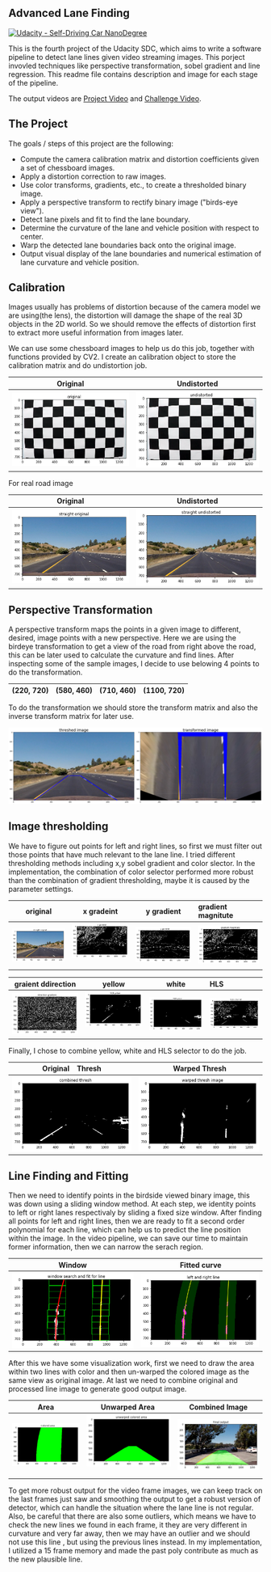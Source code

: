 ## Advanced Lane Finding
[![Udacity - Self-Driving Car NanoDegree](https://s3.amazonaws.com/udacity-sdc/github/shield-carnd.svg)](http://www.udacity.com/drive)


This is the fourth project of the Udacity SDC, which aims to write a software pipeline to detect lane lines given video streaming images. This porject invovled techniques like perspective transformation, sobel gradient and line regression. This readme file contains description and image for each stage of the pipeline.


The output videos are [Project Video](https://youtu.be/0V2vCmKacds) and [Challenge Video](https://youtu.be/wu3_AppdVoY).

The Project
---

The goals / steps of this project are the following:

* Compute the camera calibration matrix and distortion coefficients given a set of chessboard images.
* Apply a distortion correction to raw images.
* Use color transforms, gradients, etc., to create a thresholded binary image.
* Apply a perspective transform to rectify binary image ("birds-eye view").
* Detect lane pixels and fit to find the lane boundary.
* Determine the curvature of the lane and vehicle position with respect to center.
* Warp the detected lane boundaries back onto the original image.
* Output visual display of the lane boundaries and numerical estimation of lane curvature and vehicle position.

## Calibration
Images usually has problems of distortion because of the camera model we are using(the lens), the distortion will damage the shape of the real 3D objects in the 2D world. So we should remove the effects of distortion first to extract more useful information from images later.

We can use some chessboard images to help us do this job, together with functions provided by CV2. I create an calibration object to store the calibration matrix and do undistortion job.

Original                      |  Undistorted
:----------------------------:|:------------------------------:
![Original](output_images/original_grid.png)| ![Undistorted](output_images/undistorted_grid.png)

For real road image

Original                      |  Undistorted
:----------------------------:|:------------------------------:
![Original](output_images/straight_original.png)| ![Undistorted](output_images/straint_undistorted.png) 

## Perspective Transformation


A perspective transform maps the points in a given image to different, desired, image points with a new perspective. Here we are using the birdeye transformation to get a view of the road from right above the road, this can be later used to calculate the curvature and find lines. 
After inspecting some of the sample images, I decide to use belowing 4 points to do the transformation.


(220, 720) | (580, 460)| (710, 460) |(1100, 720)
:---------:|:---------:|:----------:|:---------:

To do the transformation we should store the transform matrix and also the inverse transform matrix for later use.

![perspective transformation](output_images/perspective.png)






## Image thresholding
We have to figure out points for left and right lines, so first we must filter out those points that have much relevant to the lane line. I tried different thresholding methods including x,y sobel gradient and color slector. In the implementation, the combination of color selector performed more robust than the combination of gradient thresholding, maybe it is caused by the parameter settings.

original |x gradeint |  y gradient | gradient magnitute | 
:----------------------------:|:------------------------------:|:------------------:|:---------------|
![Original](output_images/straight_original.png)| ![xgradient](output_images/xgrad.png)  | ![ygradeint](output_images/ygrad.png) | ![maginitute](output_images/gradmag.png)




graient ddirection |yellow  |  white | HLS | 
:----------------------------:|:------------------------------:|:------------------:|:---------------|
![Original](output_images/graddir.png)| ![xgradient](output_images/yellow.png)  | ![ygradeint](output_images/white.png) | ![maginitute](output_images/HLS.png)


Finally, I chose  to combine yellow, white and HLS selector to do the job.

Original    Thresh |  Warped Thresh
:----------------------------:|:------------------------------:
![Binary](output_images/combined.png)| ![Warped](output_images/warped.png) 





## Line Finding and Fitting
Then we need to identify points in the birdside viewed binary image, this was down using a sliding window method. At each step, we identity points to left or right lanes respectivaly by sliding a fixed size window. After finding all points for left and right lines, then we are ready to fit a second order polynomial for each line, which can help us to predict the line position within the image. In the video pipeline, we can save our time to maintain former information, then we can narrow the serach region.


Window |  Fitted curve
:----------------------------:|:------------------------------:
![Binary](output_images/window.png)| ![Warped](output_images/lines.png) 


After this we have some visualization work, first we need to draw the area within two lines with color and then un-warped the colored image as the same view as original image. At last we need to combine original and processed line image to generate good output image.





Area |  Unwarped Area  | Combined Image
:----------------------------:|:------------------------------:|:---------------------:
![area](output_images/coloredarea.png)| ![unwarped](output_images/unwarpedarea.png)  |![final](output_images/final.png)


To get more robust output for the video frame images, we can keep track on the last frames just saw and smoothing the output to get a robust version of detector, which can handle the situation where the lane line is not regular. Also, be careful that there are also some outliers, which means we have to check the new lines we found in each frame, it they are very different in curvature and very far away, then we may have an outlier and we should not use this line , but using the previous lines instead. In my implementation, I utilized a 15 frame memory and made the past poly contribute as much as the new plausible line.
